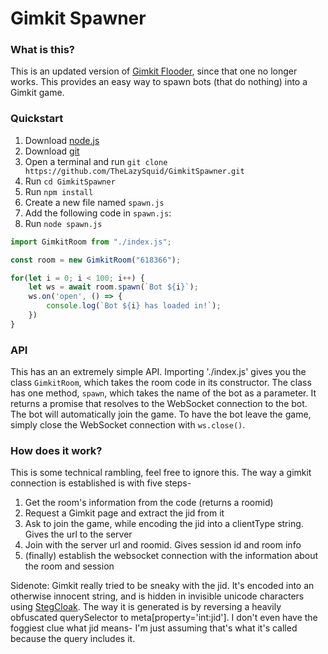 # Gimkit Spawner

### What is this?

This is an updated version of [Gimkit Flooder](https://github.com/seanv999/gimkit-flooder.js/), since that one no longer works. This provides an easy way to spawn bots (that do nothing) into a Gimkit game.

### Quickstart

1. Download [node.js](https://nodejs.org/en/download/)
2. Download [git](https://git-scm.com/downloads)
3. Open a terminal and run `git clone https://github.com/TheLazySquid/GimkitSpawner.git`
4. Run `cd GimkitSpawner`
5. Run `npm install`
6. Create a new file named `spawn.js`
7. Add the following code in `spawn.js`:
8. Run `node spawn.js`

```js
import GimkitRoom from "./index.js";

const room = new GimkitRoom("618366");

for(let i = 0; i < 100; i++) {
	let ws = await room.spawn(`Bot ${i}`);
	ws.on('open', () => {
		console.log(`Bot ${i} has loaded in!`);
	})
}
```

### API

This has an an extremely simple API. Importing './index.js' gives you the class `GimkitRoom`, which takes the room code in its constructor. The class has one method, `spawn`, which takes the name of the bot as a parameter. It returns a promise that resolves to the WebSocket connection to the bot. The bot will automatically join the game. To have the bot leave the game, simply close the WebSocket connection with `ws.close()`.

### How does it work?

This is some technical rambling, feel free to ignore this. The way a gimkit connection is established is with five steps-
1. Get the room's information from the code (returns a roomid)
2. Request a Gimkit page and extract the jid from it
3. Ask to join the game, while encoding the jid into a clientType string. Gives the url to the server
4. Join with the server url and roomid. Gives session id and room info
5. (finally) establish the websocket connection with the information about the room and session

Sidenote: Gimkit really tried to be sneaky with the jid. It's encoded into an otherwise innocent string, and is hidden in invisible unicode characters using [StegCloak](https://github.com/KuroLabs/stegcloak). The way it is generated is by reversing a heavily obfuscated querySelector to meta[property='int:jid']. I don't even have the foggiest clue what jid means- I'm just assuming that's what it's called because the query includes it.